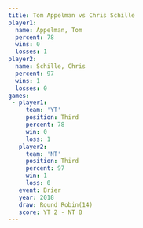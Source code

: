 ```yaml
---
title: Tom Appelman vs Chris Schille
player1:              
  name: Appelman, Tom 
  percent: 78         
  wins: 0             
  losses: 1           
player2:              
  name: Schille, Chris
  percent: 97         
  wins: 1             
  losses: 0           
games:
 - player1:         
     team: 'YT'     
     position: Third
     percent: 78    
     win: 0         
     loss: 1        
   player2:         
     team: 'NT'     
     position: Third
     percent: 97    
     win: 1         
     loss: 0        
   event: Brier         
   year: 2018           
   draw: Round Robin(14)
   score: YT 2 - NT 8   
---
```

